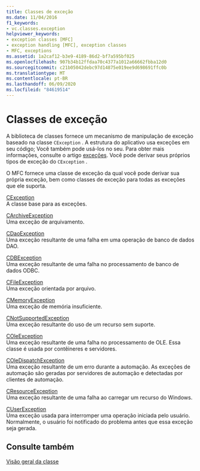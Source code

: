 ```yaml
---
title: Classes de exceção
ms.date: 11/04/2016
f1_keywords:
- vc.classes.exception
helpviewer_keywords:
- exception classes [MFC]
- exception handling [MFC], exception classes
- MFC, exceptions
ms.assetid: 1a2caf12-b3e9-4189-86d2-bf7a595bf025
ms.openlocfilehash: 907b34b12ffdaa70c4377a1012a66662fbba12d0
ms.sourcegitcommit: c21b05042debc97d14875e019ee9d698691ffc0b
ms.translationtype: MT
ms.contentlocale: pt-BR
ms.lasthandoff: 06/09/2020
ms.locfileid: "84619514"
---
```

# <a name="exception-classes"></a>Classes de exceção

A biblioteca de classes fornece um mecanismo de manipulação de exceção baseado na classe `CException` . A estrutura do aplicativo usa exceções em seu código; Você também pode usá-los no seu. Para obter mais informações, consulte o artigo [exceções](exception-handling-in-mfc.md). Você pode derivar seus próprios tipos de exceção do `CException` .

O MFC fornece uma classe de exceção da qual você pode derivar sua própria exceção, bem como classes de exceção para todas as exceções que ele suporta.

[CException](reference/cexception-class.md)<br/>
A classe base para as exceções.

[CArchiveException](reference/carchiveexception-class.md)<br/>
Uma exceção de arquivamento.

[CDaoException](reference/cdaoexception-class.md)<br/>
Uma exceção resultante de uma falha em uma operação de banco de dados DAO.

[CDBException](reference/cdbexception-class.md)<br/>
Uma exceção resultante de uma falha no processamento de banco de dados ODBC.

[CFileException](reference/cfileexception-class.md)<br/>
Uma exceção orientada por arquivo.

[CMemoryException](reference/cmemoryexception-class.md)<br/>
Uma exceção de memória insuficiente.

[CNotSupportedException](reference/cnotsupportedexception-class.md)<br/>
Uma exceção resultante do uso de um recurso sem suporte.

[COleException](reference/coleexception-class.md)<br/>
Uma exceção resultante de uma falha no processamento de OLE. Essa classe é usada por contêineres e servidores.

[COleDispatchException](reference/coledispatchexception-class.md)<br/>
Uma exceção resultante de um erro durante a automação. As exceções de automação são geradas por servidores de automação e detectadas por clientes de automação.

[CResourceException](reference/cresourceexception-class.md)<br/>
Uma exceção resultante de uma falha ao carregar um recurso do Windows.

[CUserException](reference/cuserexception-class.md)<br/>
Uma exceção usada para interromper uma operação iniciada pelo usuário. Normalmente, o usuário foi notificado do problema antes que essa exceção seja gerada.

## <a name="see-also"></a>Consulte também

[Visão geral da classe](class-library-overview.md)
